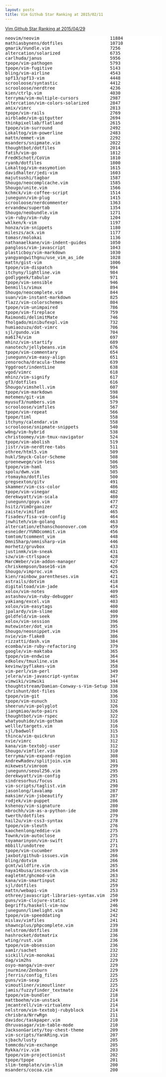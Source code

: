 ```yaml
---
layout: posts
title: Vim Github Star Ranking at 2015/02/11
---
```

[Vim Github Star Ranking at 2015/04/29](/2015/04/29/vim-repository-github-star-ranking.html)
<pre style="background-color: white;border: none;">
neovim/neovim                           11884
mathiasbynens/dotfiles                  10710
gmarik/Vundle.vim                       7256
altercation/solarized                   6735
carlhuda/janus                          5956
tpope/vim-pathogen                      5793
tpope/vim-fugitive                      5143
bling/vim-airline                       4543
spf13/spf13-vim                         4448
scrooloose/syntastic                    4412
scrooloose/nerdtree                     4236
kien/ctrlp.vim                          4030
terryma/vim-multiple-cursors            2987
altercation/vim-colors-solarized        2847
amix/vimrc                              2813
tpope/vim-rails                         2769
airblade/vim-gitgutter                  2694
thinkpixellab/flatland                  2615
tpope/vim-surround                      2492
Lokaltog/vim-powerline                  2483
mattn/emmet-vim                         2292
msanders/snipmate.vim                   2022
thoughtbot/dotfiles                     2014
fatih/vim-go                            1812
FredKSchott/CoVim                       1810
ryanb/dotfiles                          1800
Lokaltog/vim-easymotion                 1615
davidhalter/jedi-vim                    1603
majutsushi/tagbar                       1587
Shougo/neocomplcache.vim                1585
Shougo/unite.vim                        1566
kchmck/vim-coffee-script                1514
junegunn/vim-plug                       1415
scrooloose/nerdcommenter                1363
ervandew/supertab                       1354
Shougo/neobundle.vim                    1271
vim-ruby/vim-ruby                       1204
wklken/k-vim                            1197
honza/vim-snippets                      1180
mileszs/ack.vim                         1177
tomasr/molokai                          1136
nathanaelkane/vim-indent-guides         1050
pangloss/vim-javascript                 1043
plasticboy/vim-markdown                 1030
yangyangwithgnu/use_vim_as_ide          1028
mattn/gist-vim                          1006
tpope/vim-dispatch                      994
itchyny/lightline.vim                   984
godlygeek/tabular                       971
tpope/vim-sensible                      946
benmills/vimux                          894
Shougo/neocomplete.vim                  844
suan/vim-instant-markdown               825
flazz/vim-colorschemes                  804
tpope/vim-unimpaired                    786
tpope/vim-fireplace                     759
Raimondi/delimitMate                    746
fholgado/minibufexpl.vim                732
humiaozuzu/dot-vimrc                    706
sjl/gundo.vim                           704
ma6174/vim                              697
mhinz/vim-startify                      689
nanotech/jellybeans.vim                 676
tpope/vim-commentary                    654
junegunn/vim-easy-align                 651
zenorocha/dracula-theme                 639
Yggdroot/indentLine                     638
vgod/vimrc                              618
mhinz/vim-signify                       617
gf3/dotfiles                            616
Shougo/vimshell.vim                     607
tpope/vim-markdown                      598
motemen/git-vim                         584
myusuf3/numbers.vim                     579
scrooloose/vimfiles                     567
tpope/vim-repeat                        566
tpope/timl                              558
itchyny/calendar.vim                    558
scrooloose/snipmate-snippets            540
w0ng/vim-hybrid                         538
christoomey/vim-tmux-navigator          524
tpope/vim-abolish                       519
jistr/vim-nerdtree-tabs                 511
othree/html5.vim                        509
hukl/Smyck-Color-Scheme                 508
groenewege/vim-less                     506
tpope/vim-haml                          505
spolu/dwm.vim                           505
rtomayko/dotfiles                       500
gregsexton/gitv                         491
skammer/vim-css-color                   486
tpope/vim-vinegar                       482
derekwyatt/vim-scala                    480
junegunn/goyo.vim                       477
hsitz/VimOrganizer                      472
zaiste/vimified                         465
fisadev/fisa-vim-config                 464
jnwhiteh/vim-golang                     463
altercation/ethanschoonover.com         459
esneider/YUNOcommit.vim                 456
tomtom/tcomment_vim                     448
OmniSharp/omnisharp-vim                 446
morhetz/gruvbox                         433
justinmk/vim-sneak                      431
szw/vim-ctrlspace                       428
MarcWeber/vim-addon-manager             427
chriskempson/base16-vim                 426
Shougo/vimproc.vim                      425
kien/rainbow_parentheses.vim            421
astrails/dotvim                         418
digitaltoad/vim-jade                    414
xolox/vim-notes                         409
astashov/vim-ruby-debugger              405
yakiang/excel.vim                       403
xolox/vim-easytags                      400
jpalardy/vim-slime                      400
goldfeld/vim-seek                       399
xolox/vim-session                       396
mutewinter/dot_vim                      395
Shougo/neosnippet.vim                   394
nvie/vim-flake8                         386
rizzatti/dash.vim                       384
ecomba/vim-ruby-refactoring             379
google/vim-maktaba                      365
tpope/vim-endwise                       364
edkolev/tmuxline.vim                    364
kevinw/pyflakes-vim                     358
vim-perl/vim-perl                       349
jelera/vim-javascript-syntax            347
vimwiki/vimwiki                         344
thoughtstream/Damian-Conway-s-Vim-Setup 338
chrishunt/dot-files                     336
tpope/vim-git                           336
tpope/vim-eunuch                        332
sheerun/vim-polyglot                    326
jiangmiao/auto-pairs                    326
thoughtbot/vim-rspec                    322
whatyouhide/vim-gotham                  316
wellle/targets.vim                      316
sjl/badwolf                             315
thinca/vim-quickrun                     313
nvie/vimrc                              312
kana/vim-textobj-user                   312
Shougo/vimfiler.vim                     310
terryma/vim-expand-region               308
AndrewRadev/splitjoin.vim               301
mikewest/vimroom                        299
junegunn/seoul256.vim                   295
derekwyatt/vim-config                   295
sindresorhus/focus                      291
vim-scripts/taglist.vim                 290
jasonlong/lavalamp                      287
maksimr/vim-jsbeautify                  287
rodjek/vim-puppet                       286
kshenoy/vim-signature                   280
mbrochh/vim-as-a-python-ide             280
twerth/dotfiles                         279
hail2u/vim-css3-syntax                  278
tpope/vim-sleuth                        276
kaochenlong/eddie-vim                   275
Townk/vim-autoclose                     275
toyamarinyon/vim-swift                  271
mbbill/undotree                         271
tpope/vim-cucumber                      269
jaxbot/github-issues.vim                266
bling/dotvim                            266
gcmt/wildfire.vim                       265
haya14busa/incsearch.vim                264
eagletmt/ghcmod-vim                     263
kana/vim-smartinput                     262
sjl/dotfiles                            259
mattn/webapi-vim                        253
othree/javascript-libraries-syntax.vim  250
guns/vim-clojure-static                 249
begriffs/haskell-vim-now                246
junegunn/limelight.vim                  242
tpope/vim-speeddating                   242
mislav/vimfiles                         241
shawncplus/phpcomplete.vim              239
nelstrom/dotfiles                       238
hashrocket/dotmatrix                    236
wting/rust.vim                          236
tpope/vim-obsession                     236
aam1r/sachet                            232
sickill/vim-monokai                     232
dag/vim2hs                              229
osyo-manga/vim-over                     229
jnurmine/Zenburn                        229
jferris/config_files                    225
guns/vim-sexp                           225
vimoutliner/vimoutliner                 225
jamis/fuzzyfinder_textmate              224
tpope/vim-bundler                       218
mattboehm/vim-unstack                   214
jmcantrell/vim-virtualenv               214
nelstrom/vim-textobj-rubyblock          214
chrisbra/NrrwRgn                        211
davidoc/taskpaper.vim                   210
dhruvasagar/vim-table-mode              210
JacksonGariety/toy-chest-theme          209
vim-scripts/YankRing.vim                207
sjbach/lusty                            205
tommcdo/vim-exchange                    205
Rykka/riv.vim                           203
tpope/vim-projectionist                 202
tpope/tpope                             201
slim-template/vim-slim                  200
msanders/cocoa.vim                      200
</pre>
